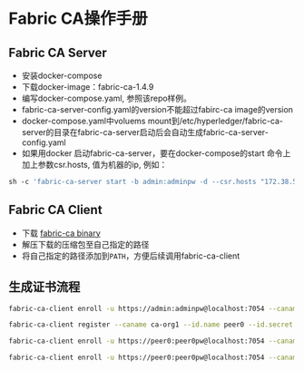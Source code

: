 # Fabric CA操作手册

## Fabric CA Server
- 安装docker-compose
- 下载docker-image：fabric-ca-1.4.9
- 编写docker-compose.yaml, 参照该repo样例。
- fabric-ca-server-config.yaml的version不能超过fabirc-ca image的version
- docker-compose.yaml中voluems mount到/etc/hyperledger/fabric-ca-server的目录在fabric-ca-server启动后会自动生成fabric-ca-server-config.yaml
- 如果用docker 启动fabric-ca-server，要在docker-compose的start 命令上加上参数csr.hosts, 值为机器的ip, 例如：
```bash
sh -c 'fabric-ca-server start -b admin:adminpw -d --csr.hosts "172.38.50.212"'
```

## Fabric CA Client
- 下载 [fabric-ca binary](https://github.com/hyperledger/fabric-ca/releases/download/v1.4.9/hyperledger-fabric-ca-linux-amd64-1.4.9.tar.gz)
- 解压下载的压缩包至自己指定的路径
- 将自己指定的路径添加到`PATH`，方便后续调用fabric-ca-client

## 生成证书流程
```bash
fabric-ca-client enroll -u https://admin:adminpw@localhost:7054 --caname ca-org1 --tls.certfiles tls-cert.pem

fabric-ca-client register --caname ca-org1 --id.name peer0 --id.secret peer0pw --id.type peer --tls.certfiles tls-cert.pem

fabric-ca-client enroll -u https://peer0:peer0pw@localhost:7054 --caname ca-org1 -M msp --csr.hosts peer0.org1.example.com --tls.certfiles tls-cert.pem

fabric-ca-client enroll -u https://peer0:peer0pw@localhost:7054 --caname ca-org1 -M msp --enrollment.profile tls --csr.hosts peer0.org1.example.com --csr.hosts localhost --tls.certfiles tls-cert.pem
```
